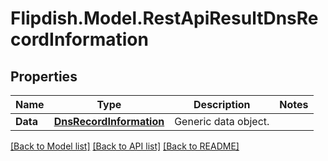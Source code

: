 # Flipdish.Model.RestApiResultDnsRecordInformation
## Properties

Name | Type | Description | Notes
------------ | ------------- | ------------- | -------------
**Data** | [**DnsRecordInformation**](DnsRecordInformation.md) | Generic data object. | 

[[Back to Model list]](../README.md#documentation-for-models) [[Back to API list]](../README.md#documentation-for-api-endpoints) [[Back to README]](../README.md)


